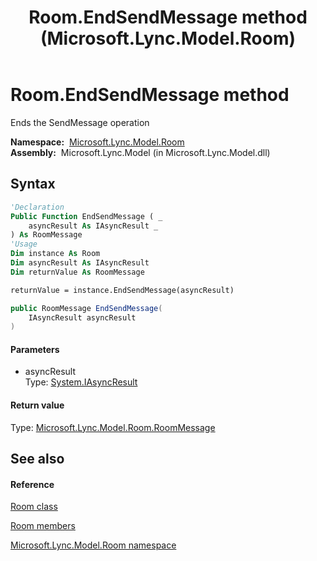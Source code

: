 ﻿---
title: Room.EndSendMessage method  (Microsoft.Lync.Model.Room)
TOCTitle: 'EndSendMessage method '
ms:assetid: M:Microsoft.Lync.Model.Room.Room.EndSendMessage(System.IAsyncResult)_DI_3_UC_OCS14MrefLyncWPF
ms:mtpsurl: https://msdn.microsoft.com/en-us/library/microsoft.lync.model.room.room.endsendmessage(v=office.15)
ms:contentKeyID: 48591196
ms.date: 07/28/2014
mtps_version: v=office.15
f1_keywords:
- Microsoft.Lync.Model.Room.Room.EndSendMessage
dev_langs:
- CSharp
- JScript
- VB
- other
---

# Room.EndSendMessage method

Ends the SendMessage operation

**Namespace:**  [Microsoft.Lync.Model.Room](microsoft-lync-model-room-namespace_2.md)  
**Assembly:**  Microsoft.Lync.Model (in Microsoft.Lync.Model.dll)

## Syntax

``` vb
'Declaration
Public Function EndSendMessage ( _
    asyncResult As IAsyncResult _
) As RoomMessage
'Usage
Dim instance As Room
Dim asyncResult As IAsyncResult
Dim returnValue As RoomMessage

returnValue = instance.EndSendMessage(asyncResult)
```

``` csharp
public RoomMessage EndSendMessage(
    IAsyncResult asyncResult
)
```

#### Parameters

  - asyncResult  
    Type: [System.IAsyncResult](http://msdn2.microsoft.com/en-us/library/ft8a6455)  

#### Return value

Type: [Microsoft.Lync.Model.Room.RoomMessage](roommessage-class-microsoft-lync-model-room_2.md)  

## See also

#### Reference

[Room class](room-class-microsoft-lync-model-room_2.md)

[Room members](room-members-microsoft-lync-model-room_2.md)

[Microsoft.Lync.Model.Room namespace](microsoft-lync-model-room-namespace_2.md)

